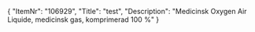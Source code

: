 {
  "ItemNr": "106929",
  "Title": "test",
  "Description": "Medicinsk Oxygen Air Liquide, medicinsk gas, komprimerad 100 %"
}